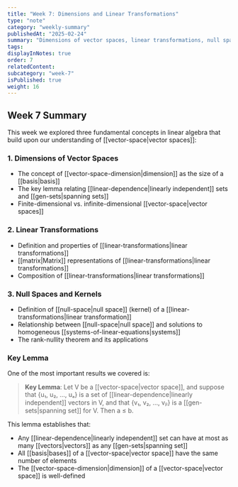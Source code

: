 ```yaml
---
title: "Week 7: Dimensions and Linear Transformations"
type: "note"
category: "weekly-summary"
publishedAt: "2025-02-24"
summary: "Dimensions of vector spaces, linear transformations, null spaces"
tags: 
displayInNotes: true
order: 7
relatedContent:
subcategory: "week-7"
isPublished: true
weight: 16
---
```

## Week 7 Summary

This week we explored three fundamental concepts in linear algebra that build upon our understanding of [[vector-space|vector spaces]]:

### 1. Dimensions of Vector Spaces

- The concept of [[vector-space-dimension|dimension]] as the size of a [[basis|basis]]
- The key lemma relating [[linear-dependence|linearly independent]] sets and [[gen-sets|spanning sets]]
- Finite-dimensional vs. infinite-dimensional [[vector-space|vector spaces]]

### 2. Linear Transformations

- Definition and properties of [[linear-transformations|linear transformations]]
- [[matrix|Matrix]] representations of [[linear-transformations|linear transformations]]
- Composition of [[linear-transformations|linear transformations]]

### 3. Null Spaces and Kernels

- Definition of [[null-space|null space]] (kernel) of a [[linear-transformations|linear transformation]]
- Relationship between [[null-space|null space]] and solutions to homogeneous [[systems-of-linear-equations|systems]]
- The rank-nullity theorem and its applications

### Key Lemma

One of the most important results we covered is:

> **Key Lemma**: Let V be a [[vector-space|vector space]], and suppose that {u₁, u₂, ..., uₐ} is a set of [[linear-dependence|linearly independent]] vectors in V, and that {v₁, v₂, ..., vᵦ} is a [[gen-sets|spanning set]] for V. Then a ≤ b.

This lemma establishes that:
- Any [[linear-dependence|linearly independent]] set can have at most as many [[vectors|vectors]] as any [[gen-sets|spanning set]]
- All [[basis|bases]] of a [[vector-space|vector space]] have the same number of elements
- The [[vector-space-dimension|dimension]] of a [[vector-space|vector space]] is well-defined